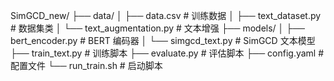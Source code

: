 SimGCD_new/
├── data/
│   ├── data.csv              # 训练数据
│   ├── text_dataset.py       # 数据集类
│   └── text_augmentation.py  # 文本增强
├── models/
│   ├── bert_encoder.py       # BERT 编码器
│   └── simgcd_text.py       # SimGCD 文本模型
├── train_text.py            # 训练脚本
├── evaluate.py              # 评估脚本
├── config.yaml              # 配置文件
└── run_train.sh            # 启动脚本